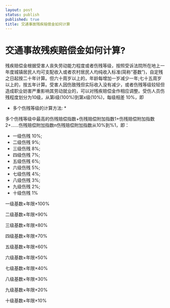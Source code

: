 ```yaml
---
layout: post
status: publish
published: true
title: 交通事故残疾赔偿金如何计算
---
```


交通事故残疾赔偿金如何计算?
===========================

残疾赔偿金根据受害人丧失劳动能力程度或者伤残等级，按照受诉法院所在地上一年度城镇居民人均可支配收入或者农村居民人均纯收入标准(简称“基数”)，自定残之日起按二十年计算。但六十周岁以上的，年龄每增加一岁减少一年;七十五周岁以上的，按五年计算。受害人因伤致残但实际收入没有减少，或者伤残等级较轻但造成职业妨害严重影响其劳动就业的，可以对残疾赔偿金作相应调整。受伤人员伤残程度划分为10级，从第ⅰ级(100%)到第ⅹ级(10%)，每级相差 10%，即

* 多个伤残等级的计算方法: *

多个伤残等级中最高的伤残赔偿指数+伤残赔偿附加指数1+伤残赔偿附加指数2+……伤残赔偿附加指数n伤残赔偿附加指数从10%到%1，即：

+ 一级伤残 10%;
+ 二级伤残 9%;
+ 三级伤残 8%;
+ 四级伤残 7%;
+ 五级伤残 6%;
+ 六级伤残 5%;
+ 七级伤残 4%;
+ 八级伤残 3%;
+ 九级伤残 2%;
+ 十级伤残 1%

一级基数×年限×100%

二级基数×年限×90%

三级基数×年限×80%

四级基数×年限×70%

五级基数×年限×60%

六级基数×年限×50%

七级基数×年限×40%

八级基数×年限×30%

九级基数×年限×20%

十级基数×年限×10%
